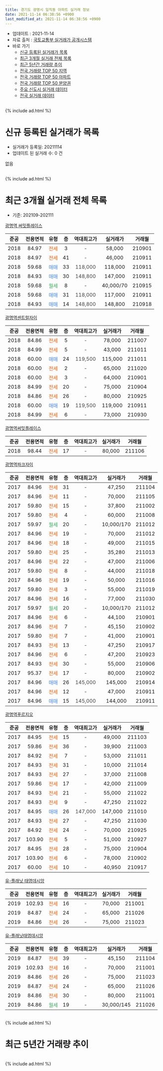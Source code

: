 ```yaml
---
title: 경기도 광명시 일직동 아파트 실거래 정보
date: 2021-11-14 06:38:56 +0900
last_modified_at: 2021-11-14 06:38:56 +0900
---
```


* 업데이트 : 2021-11-14
* 자료 출처 : [국토교통부 실거래가 공개시스템](http://rt.molit.go.kr)
* 바로 가기
    * [신규 등록된 실거래가 목록](#신규-등록된-실거래가-목록)
    * [최근 3개월 실거래 전체 목록](#최근-3개월-실거래-전체-목록)
    * [최근 5년간 거래량 추이](#최근-5년간-거래량-추이)
    * [전국 거래량 TOP 50 지역](https://inasie.github.io/apt-trade-info/최근-3개월-전국에서-가장-거래가-많이-발생한-지역)
    * [전국 거래량 TOP 50 아파트](https://inasie.github.io/apt-trade-info/최근-3개월-전국에서-가장-거래가-많이-발생한-아파트)
    * [전국 거래량 TOP 50 분양권](https://inasie.github.io/apt-trade-info/최근-3개월-전국에서-가장-거래가-많이-발생한-분양권)
    * [주요 신도시 실거래 데이터](https://inasie.github.io/apt-trade-info/주요-신도시)
    * [전국 실거래 데이터](https://inasie.github.io/apt-trade-info/전국)
<br>
{% include ad.html %}
<br>

# 신규 등록된 실거래가 목록
* 실거래가 등록일: 20211114
* 업데이트 된 실거래 수: 0 건

없음

<br>
{% include ad.html %}
<br>

# 최근 3개월 실거래 전체 목록
* 기준: 202109-202111


[광명역 써밋플레이스](https://search.naver.com/search.naver?query=%EA%B2%BD%EA%B8%B0%EB%8F%84+%EA%B4%91%EB%AA%85%EC%8B%9C+%EC%9D%BC%EC%A7%81%EB%8F%99+%EA%B4%91%EB%AA%85%EC%97%AD+%EC%8D%A8%EB%B0%8B%ED%94%8C%EB%A0%88%EC%9D%B4%EC%8A%A4)

|준공|전용면적|유형|층|역대최고가|실거래가|거래월|
|:---:|:---:|:---:|:---:|:---:|:---:|:---:|
|2018|84.97|<span style="color:#ff5a00">전세</span>|3|<span style="color:#444444">-</span>|58,000|210901|
|2018|84.97|<span style="color:#ff5a00">전세</span>|41|<span style="color:#444444">-</span>|46,000|210911|
|2018|59.68|<span style="color:#4285f3">매매</span>|33|<span style="color:#444444">118,000</span>|118,000|210911|
|2018|84.93|<span style="color:#4285f3">매매</span>|30|<span style="color:#444444">148,800</span>|147,000|210911|
|2018|59.68|<span style="color:#34a853">월세</span>|8|<span style="color:#444444">-</span>|40,000/70|210915|
|2018|59.68|<span style="color:#4285f3">매매</span>|31|<span style="color:#444444">118,000</span>|117,000|210911|
|2018|84.93|<span style="color:#4285f3">매매</span>|14|<span style="color:#444444">148,800</span>|148,800|210918|

[광명역센트럴자이](https://search.naver.com/search.naver?query=%EA%B2%BD%EA%B8%B0%EB%8F%84+%EA%B4%91%EB%AA%85%EC%8B%9C+%EC%9D%BC%EC%A7%81%EB%8F%99+%EA%B4%91%EB%AA%85%EC%97%AD%EC%84%BC%ED%8A%B8%EB%9F%B4%EC%9E%90%EC%9D%B4)

|준공|전용면적|유형|층|역대최고가|실거래가|거래월|
|:---:|:---:|:---:|:---:|:---:|:---:|:---:|
|2018|84.86|<span style="color:#ff5a00">전세</span>|5|<span style="color:#444444">-</span>|78,000|211007|
|2018|84.99|<span style="color:#ff5a00">전세</span>|5|<span style="color:#444444">-</span>|43,000|211011|
|2018|60.00|<span style="color:#4285f3">매매</span>|24|<span style="color:#444444">119,500</span>|115,000|211011|
|2018|60.00|<span style="color:#ff5a00">전세</span>|2|<span style="color:#444444">-</span>|65,000|211020|
|2018|60.00|<span style="color:#ff5a00">전세</span>|3|<span style="color:#444444">-</span>|64,000|210901|
|2018|84.99|<span style="color:#ff5a00">전세</span>|20|<span style="color:#444444">-</span>|75,000|210904|
|2018|84.86|<span style="color:#ff5a00">전세</span>|26|<span style="color:#444444">-</span>|80,000|210925|
|2018|60.00|<span style="color:#4285f3">매매</span>|19|<span style="color:#444444">119,500</span>|119,000|210911|
|2018|84.99|<span style="color:#ff5a00">전세</span>|6|<span style="color:#444444">-</span>|73,000|210930|

[광명역써밋플레이스](https://search.naver.com/search.naver?query=%EA%B2%BD%EA%B8%B0%EB%8F%84+%EA%B4%91%EB%AA%85%EC%8B%9C+%EC%9D%BC%EC%A7%81%EB%8F%99+%EA%B4%91%EB%AA%85%EC%97%AD%EC%8D%A8%EB%B0%8B%ED%94%8C%EB%A0%88%EC%9D%B4%EC%8A%A4)

|준공|전용면적|유형|층|역대최고가|실거래가|거래월|
|:---:|:---:|:---:|:---:|:---:|:---:|:---:|
|2018|98.44|<span style="color:#ff5a00">전세</span>|17|<span style="color:#444444">-</span>|80,000|211106|

[광명역파크자이](https://search.naver.com/search.naver?query=%EA%B2%BD%EA%B8%B0%EB%8F%84+%EA%B4%91%EB%AA%85%EC%8B%9C+%EC%9D%BC%EC%A7%81%EB%8F%99+%EA%B4%91%EB%AA%85%EC%97%AD%ED%8C%8C%ED%81%AC%EC%9E%90%EC%9D%B4)

|준공|전용면적|유형|층|역대최고가|실거래가|거래월|
|:---:|:---:|:---:|:---:|:---:|:---:|:---:|
|2017|84.96|<span style="color:#ff5a00">전세</span>|31|<span style="color:#444444">-</span>|47,250|211104|
|2017|84.96|<span style="color:#ff5a00">전세</span>|11|<span style="color:#444444">-</span>|70,000|211105|
|2017|59.80|<span style="color:#ff5a00">전세</span>|15|<span style="color:#444444">-</span>|37,800|211002|
|2017|59.80|<span style="color:#ff5a00">전세</span>|4|<span style="color:#444444">-</span>|60,000|211008|
|2017|59.97|<span style="color:#34a853">월세</span>|20|<span style="color:#444444">-</span>|10,000/170|211012|
|2017|84.96|<span style="color:#ff5a00">전세</span>|19|<span style="color:#444444">-</span>|70,000|211012|
|2017|84.96|<span style="color:#ff5a00">전세</span>|18|<span style="color:#444444">-</span>|49,000|211015|
|2017|59.80|<span style="color:#ff5a00">전세</span>|25|<span style="color:#444444">-</span>|35,280|211013|
|2017|84.96|<span style="color:#ff5a00">전세</span>|22|<span style="color:#444444">-</span>|47,000|211006|
|2017|59.80|<span style="color:#ff5a00">전세</span>|8|<span style="color:#444444">-</span>|44,000|211018|
|2017|84.96|<span style="color:#ff5a00">전세</span>|19|<span style="color:#444444">-</span>|50,000|211016|
|2017|59.80|<span style="color:#ff5a00">전세</span>|3|<span style="color:#444444">-</span>|55,000|211019|
|2017|84.96|<span style="color:#ff5a00">전세</span>|16|<span style="color:#444444">-</span>|77,000|211030|
|2017|59.97|<span style="color:#34a853">월세</span>|20|<span style="color:#444444">-</span>|10,000/170|211012|
|2017|84.96|<span style="color:#ff5a00">전세</span>|6|<span style="color:#444444">-</span>|44,100|210901|
|2017|84.96|<span style="color:#ff5a00">전세</span>|7|<span style="color:#444444">-</span>|45,150|210902|
|2017|59.80|<span style="color:#ff5a00">전세</span>|7|<span style="color:#444444">-</span>|41,000|210901|
|2017|84.93|<span style="color:#ff5a00">전세</span>|13|<span style="color:#444444">-</span>|47,250|210917|
|2017|84.96|<span style="color:#ff5a00">전세</span>|6|<span style="color:#444444">-</span>|47,200|210923|
|2017|84.93|<span style="color:#ff5a00">전세</span>|30|<span style="color:#444444">-</span>|55,000|210906|
|2017|95.37|<span style="color:#ff5a00">전세</span>|17|<span style="color:#444444">-</span>|80,000|210902|
|2017|84.96|<span style="color:#4285f3">매매</span>|26|<span style="color:#444444">145,000</span>|145,000|210914|
|2017|84.96|<span style="color:#ff5a00">전세</span>|12|<span style="color:#444444">-</span>|47,000|210911|
|2017|84.96|<span style="color:#4285f3">매매</span>|15|<span style="color:#444444">145,000</span>|144,000|210911|


<script async src="//pagead2.googlesyndication.com/pagead/js/adsbygoogle.js"></script>
<!-- 기본 -->
<ins class="adsbygoogle"
     style="display:block"
     data-ad-client="ca-pub-2446590836940007"
     data-ad-slot="1659523306"
     data-ad-format="auto"
     data-full-width-responsive="true"></ins>
<script>
(adsbygoogle = window.adsbygoogle || []).push({});
</script>


[광명역푸르지오](https://search.naver.com/search.naver?query=%EA%B2%BD%EA%B8%B0%EB%8F%84+%EA%B4%91%EB%AA%85%EC%8B%9C+%EC%9D%BC%EC%A7%81%EB%8F%99+%EA%B4%91%EB%AA%85%EC%97%AD%ED%91%B8%EB%A5%B4%EC%A7%80%EC%98%A4)

|준공|전용면적|유형|층|역대최고가|실거래가|거래월|
|:---:|:---:|:---:|:---:|:---:|:---:|:---:|
|2017|84.95|<span style="color:#ff5a00">전세</span>|15|<span style="color:#444444">-</span>|49,000|211103|
|2017|59.86|<span style="color:#ff5a00">전세</span>|36|<span style="color:#444444">-</span>|39,900|211003|
|2017|84.92|<span style="color:#ff5a00">전세</span>|7|<span style="color:#444444">-</span>|53,000|211011|
|2017|84.93|<span style="color:#ff5a00">전세</span>|31|<span style="color:#444444">-</span>|10,000|211014|
|2017|84.93|<span style="color:#ff5a00">전세</span>|27|<span style="color:#444444">-</span>|37,000|211008|
|2017|59.86|<span style="color:#ff5a00">전세</span>|17|<span style="color:#444444">-</span>|42,000|211009|
|2017|84.93|<span style="color:#ff5a00">전세</span>|21|<span style="color:#444444">-</span>|55,000|211022|
|2017|84.93|<span style="color:#ff5a00">전세</span>|9|<span style="color:#444444">-</span>|47,250|211022|
|2017|84.95|<span style="color:#4285f3">매매</span>|26|<span style="color:#444444">147,000</span>|147,000|211010|
|2017|84.93|<span style="color:#ff5a00">전세</span>|27|<span style="color:#444444">-</span>|47,250|211030|
|2017|84.92|<span style="color:#ff5a00">전세</span>|24|<span style="color:#444444">-</span>|70,000|210925|
|2017|103.90|<span style="color:#ff5a00">전세</span>|5|<span style="color:#444444">-</span>|51,000|210927|
|2017|84.95|<span style="color:#ff5a00">전세</span>|28|<span style="color:#444444">-</span>|75,000|210904|
|2017|103.90|<span style="color:#ff5a00">전세</span>|6|<span style="color:#444444">-</span>|78,000|210902|
|2017|60.00|<span style="color:#ff5a00">전세</span>|10|<span style="color:#444444">-</span>|40,950|210917|

[유-플래닛 태영데시앙](https://search.naver.com/search.naver?query=%EA%B2%BD%EA%B8%B0%EB%8F%84+%EA%B4%91%EB%AA%85%EC%8B%9C+%EC%9D%BC%EC%A7%81%EB%8F%99+%EC%9C%A0-%ED%94%8C%EB%9E%98%EB%8B%9B+%ED%83%9C%EC%98%81%EB%8D%B0%EC%8B%9C%EC%95%99)

|준공|전용면적|유형|층|역대최고가|실거래가|거래월|
|:---:|:---:|:---:|:---:|:---:|:---:|:---:|
|2019|102.93|<span style="color:#ff5a00">전세</span>|16|<span style="color:#444444">-</span>|70,000|211001|
|2019|84.87|<span style="color:#ff5a00">전세</span>|24|<span style="color:#444444">-</span>|65,000|211026|
|2019|84.86|<span style="color:#ff5a00">전세</span>|26|<span style="color:#444444">-</span>|75,000|211023|

[유-플래닛태영데시앙](https://search.naver.com/search.naver?query=%EA%B2%BD%EA%B8%B0%EB%8F%84+%EA%B4%91%EB%AA%85%EC%8B%9C+%EC%9D%BC%EC%A7%81%EB%8F%99+%EC%9C%A0-%ED%94%8C%EB%9E%98%EB%8B%9B%ED%83%9C%EC%98%81%EB%8D%B0%EC%8B%9C%EC%95%99)

|준공|전용면적|유형|층|역대최고가|실거래가|거래월|
|:---:|:---:|:---:|:---:|:---:|:---:|:---:|
|2019|84.87|<span style="color:#ff5a00">전세</span>|39|<span style="color:#444444">-</span>|45,150|211104|
|2019|102.93|<span style="color:#ff5a00">전세</span>|16|<span style="color:#444444">-</span>|70,000|211001|
|2019|84.86|<span style="color:#ff5a00">전세</span>|26|<span style="color:#444444">-</span>|75,000|211023|
|2019|84.87|<span style="color:#ff5a00">전세</span>|24|<span style="color:#444444">-</span>|65,000|211026|
|2019|84.86|<span style="color:#ff5a00">전세</span>|30|<span style="color:#444444">-</span>|80,000|211001|
|2019|84.86|<span style="color:#34a853">월세</span>|19|<span style="color:#444444">-</span>|30,000/145|211026|


<br>
{% include ad.html %}
<br>

# 최근 5년간 거래량 추이


<div style="width:100%;">
    <canvas id="deal_progress" height="200"></canvas>
</div>

<script>
new Chart(document.getElementById("deal_progress"), {
    type: 'line',
    data: {
        labels: ['201611','201612','201701','201702','201703','201704','201705','201706','201707','201708','201709','201710','201711','201712','201801','201802','201803','201804','201805','201806','201807','201808','201809','201810','201811','201812','201901','201902','201903','201904','201905','201906','201907','201908','201909','201910','201911','201912','202001','202002','202003','202004','202005','202006','202007','202008','202009','202010','202011','202012','202101','202102','202103','202104','202105','202106','202107','202108','202109','202110','202111'],
        datasets: [{
            label: '매매',
            pointRadius: 1,
            data: [0, 0, 0, 0, 0, 0, 0, 0, 0, 0, 0, 0, 0, 1, 15, 8, 4, 6, 8, 8, 7, 2, 3, 1, 0, 2, 0, 2, 1, 0, 1, 5, 13, 9, 14, 21, 14, 10, 5, 11, 1, 1, 3, 28, 30, 23, 10, 10, 12, 21, 6, 11, 7, 2, 16, 8, 4, 9, 7, 2, 0],
            borderColor: "rgba(255, 201, 14, 1)",
            backgroundColor: "rgba(255, 201, 14, 0.5)",
            fill: false,
            lineTension: 0
        },{
            label: '전월세',
            pointRadius: 1,
            data: [0, 0, 0, 0, 0, 1, 7, 13, 19, 20, 63, 43, 30, 14, 41, 44, 84, 72, 60, 29, 17, 10, 3, 5, 4, 35, 36, 33, 33, 25, 27, 42, 31, 39, 35, 35, 39, 52, 80, 125, 79, 89, 78, 57, 36, 15, 13, 10, 24, 26, 22, 21, 34, 48, 33, 38, 55, 28, 20, 31, 5],
            borderColor: "rgba(0, 141, 185, 1)",
            backgroundColor: "rgba(0, 141, 185, 0.5)",
            fill: false,
            lineTension: 0
        }
        ]
    },
    options: {
        responsive: true,
        title: {
            display: false
        },
        tooltips: {
            mode: 'index',
            intersect: false
        },
        hover: {
            mode: 'nearest',
            intersect: true
        },
        scales: {
            xAxes: [{
                display: true,
                scaleLabel: {
                    display: true,
                    labelString: '년/월'
                }
            }],
            yAxes: [{
                display: true,
                ticks: {
                    suggestedMin: 0,
                },
                scaleLabel: {
                    display: true,
                    labelString: '실거래 수'
                }
            }]
        }
    }
});

</script>


<br>
{% include ad.html %}
<br>

